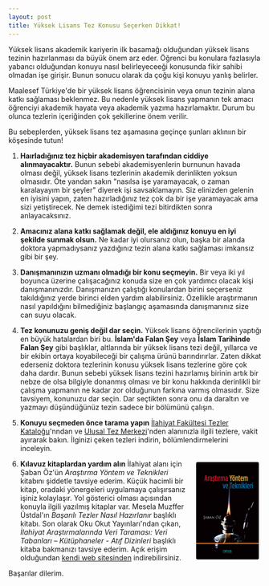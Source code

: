 ```yaml
---
layout: post
title: Yüksek Lisans Tez Konusu Seçerken Dikkat!
---
```


<style>
    img {
      float: right;
      margin: 5px;
      border-radius: 3px;  
      width: 125px;
      height: auto;
    }
  </style>

Yüksek lisans akademik kariyerin ilk basamağı olduğundan yüksek lisans tezinin hazırlanması da büyük önem arz eder. Öğrenci bu konulara fazlasıyla yabancı olduğundan konuyu nasıl belirleyeceeği konusunda fikir sahibi olmadan işe girişir. Bunun sonucu olarak da çoğu kişi konuyu yanlış belirler. <!--more-->

Maalesef Türkiye'de bir yüksek lisans öğrencisinin veya onun tezinin alana katkı sağlaması beklenmez. Bu nedenle yüksek lisans yapmanın tek amacı öğrenciyi akademik hayata veya akademik yazıma hazırlamaktır. Durum bu olunca tezlerin içeriğinden çok şekillerine önem verilir. 

Bu sebeplerden, yüksek lisans tez aşamasına geçinçe şunları aklınıın bir köşesinde tutun!

1. **Haırladığınız tez hiçbir akademisyen tarafından ciddiye alınmayacaktır.**
    Bunun sebebi akademisyenlerin burnunun havada olması değil, yüksek lisans tezlerinin akademik derinlikten yoksun olmasıdır. Öte yandan sakın "nasılsa işe yaramayacak, o zaman karalayayım bir şeyler" diyerek işi savsaklamayın. Siz elinizden gelenin en iyisini yapın, zaten
    hazırladığınız tez çok da bir işe yaramayacak ama sizi yetiştirecek. Ne demek istediğimi tezi bitirdikten sonra anlayacaksınız. 

2. **Amacınız alana katkı sağlamak değil, ele aldığınız konuyu en iyi şekilde sunmak olsun.**
    Ne kadar iyi olursanız olun, başka bir alanda doktora yapmadıysanız yazdığınız tezin alana katkı sağlaması imkansız gibi bir şey.
    
3. **Danışmanınızın uzmanı olmadığı bir konu seçmeyin.**
    Bir veya iki yıl boyunca üzerine çalışacağınız konuda size en çok yardımcı olacak kişi danışmanınızdır. Danışmanızın çalıştığı konulardan birini seçerseniz takıldığınız yerde birinci elden yardım alabilirsiniz. Özellikle araştırmanın nasıl yapıldığını bilmediğiniz başlangıç aşamasında danışmanınız size can suyu olacak. 

4. **Tez konunuzu geniş değil dar seçin.**
    Yüksek lisans öğrencilerinin yaptığı en büyük hatalardan biri bu. **İslam'da Falan Şey** veya **İslam Tarihinde Falan Şey** gibi başlıklar, altlarında bir yüksek lisans tezi değil, yıllarca ve bir ekibin ortaya koyabileceği bir çalışma ürünü barındırırlar. Zaten dikkat ederseniz doktora tezlerinin konusu yüksek lisans tezlerine göre çok daha dardır. Bunun sebebi yüksek lisans tezini hazırlamış birinin artık bir nebze de olsa bilgiyle donanmış olması ve bir konu hakkında derinlikli bir çalışma yapmanın ne kadar zor olduğunun farkına varmış olmasıdır. 
	Size tavsiyem, konunuzu dar seçin. Dar seçtikten sonra onu da daraltın ve yazmayı düşündüğünüz tezin sadece bir bölümünü çalışın. 
	
5. **Konuyu seçmeden önce tarama yapın**
	<a target="_blank" href="http://ktp2.isam.org.tr/?blm=arailhtezb&navdil=tr">İlahiyat Fakültesi Tezler Kataloğu</a>'nndan ve <a target="_blank" href="https://tez.yok.gov.tr/UlusalTezMerkezi/">Ulusal Tez Merkezi</a>'nden alanınızla ilgili tezlere, vakit ayırarak bakın. İlginizi çeken tezleri indirin, bölümlendirmelerini inceleyin. 
	
6. **Kılavuz kitaplardan yardım alın**
	<img src="/assets/images/saban_oz-arastirma.jpg" alt="Şaban Öz'ün Araştırma Yöntem ve Teknikleri başlıklı kitabının kapak resmi"> İlahiyat alanı için Şaban Öz'ün _Araştırma Yöntem ve Teknikleri_ kitabını şiddetle tavsiye ederim. Küçük hacimli bir kitap, oradaki yönergeleri uygulamaya çalışırsanız işiniz kolaylaşır. Yol gösterici olması açısından konuyla ilgili yazılmış kitaplar var. Mesela Muzffer Üstdal'ın _Başarılı Tezler Nasıl Hazırlanır_ başlıklı kitabı. 
	Son olarak Oku Okut Yayınları'ndan çıkan, _İlahiyat Araştırmalarında Veri Taraması: Veri Tabanları – Kütüphaneler - Atıf Dizinleri_ başlıklı kitaba bakmanızı tavsiye ederim. Açık erişim olduğundan <a target="_blank_" href="https://yayin.okuokut.org/okuokut/catalog/book/isbn-9786057441690"> kendi web sitesinden</a> indirebilirsiniz. 

Başarılar dilerim. 